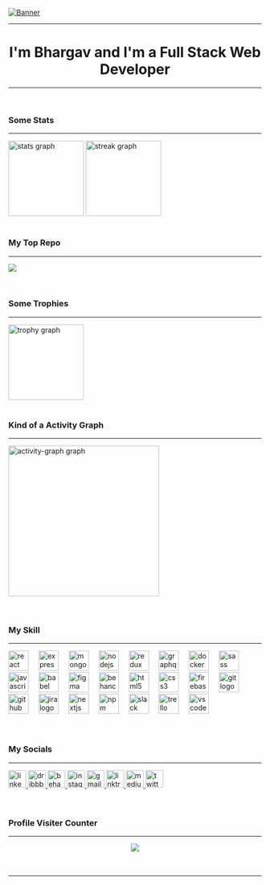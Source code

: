 [![Banner](https://github.com/user-attachments/assets/e8c19804-8d6b-4ccf-91ea-ab490100a9b7)](https://bhargavtibadiya.vercel.app/)



---

<h1 align="center">I'm Bhargav and I'm a Full Stack Web Developer</h1>

--- 

<br/>
<div align="left"> <h3> Some Stats </h3> </div>

---

<div align="left">
  <img src="https://github-readme-stats.vercel.app/api?username=bhargav-tibadiya&hide_title=false&hide_rank=false&show_icons=true&include_all_commits=true&count_private=true&disable_animations=false&theme=dracula&locale=en&hide_border=false&order=1" height="150" alt="stats graph"  />
  <img src="https://streak-stats.demolab.com?user=bhargav-tibadiya&locale=en&mode=daily&theme=dracula&hide_border=false&border_radius=5&order=3" height="150" alt="streak graph"  />
  
<br/>
<br/>

<div align="left"> <h3> My Top Repo </h3> </div>

---

![](https://github-contributor-stats.vercel.app/api?username=bhargav-tibadiya&limit=5&theme=dracula&combine_all_yearly_contributions=true)

<br/>

  <div align="left"> <h3> Some Trophies </h3> </div>

---

  <img src="https://github-profile-trophy.vercel.app?username=bhargav-tibadiya&theme=dracula&column=-1&row=1&margin-w=8&margin-h=8&no-bg=false&no-frame=false&order=4" height="150" alt="trophy graph"  />

<br/>
<br/>

  <div align="left"> <h3> Kind of a Activity Graph </h3> </div>

---

  <img src="https://github-readme-activity-graph.vercel.app/graph?username=bhargav-tibadiya&radius=16&theme=react&area=true&order=5" height="300" alt="activity-graph graph"  />
</div>

<br clear="both">
<br/>

<div align="left"> <h3> My Skill </h3> </div>

---

<div align="left">
  <img src="https://cdn.jsdelivr.net/gh/devicons/devicon/icons/react/react-original.svg" height="40" alt="react logo"  />
  <img width="12" />
  <img src="https://cdn.jsdelivr.net/gh/devicons/devicon/icons/express/express-original.svg" height="40" alt="express logo"  />
  <img width="12" />
  <img src="https://cdn.jsdelivr.net/gh/devicons/devicon/icons/mongodb/mongodb-original.svg" height="40" alt="mongodb logo"  />
  <img width="12" />
  <img src="https://cdn.jsdelivr.net/gh/devicons/devicon/icons/nodejs/nodejs-original.svg" height="40" alt="nodejs logo"  />
  <img width="12" />
  <img src="https://cdn.jsdelivr.net/gh/devicons/devicon/icons/redux/redux-original.svg" height="40" alt="redux logo"  />
  <img width="12" />
  <img src="https://cdn.jsdelivr.net/gh/devicons/devicon/icons/graphql/graphql-plain.svg" height="40" alt="graphql logo"  />
  <img width="12" />
  <img src="https://cdn.jsdelivr.net/gh/devicons/devicon/icons/docker/docker-original.svg" height="40" alt="docker logo"  />
  <img width="12" />
  <img src="https://cdn.jsdelivr.net/gh/devicons/devicon/icons/sass/sass-original.svg" height="40" alt="sass logo"  />
  <img width="12" />
  <img src="https://cdn.jsdelivr.net/gh/devicons/devicon/icons/javascript/javascript-original.svg" height="40" alt="javascript logo"  />
  <img width="12" />
  <img src="https://cdn.jsdelivr.net/gh/devicons/devicon/icons/babel/babel-original.svg" height="40" alt="babel logo"  />
  <img width="12" />
  <img src="https://cdn.jsdelivr.net/gh/devicons/devicon/icons/figma/figma-original.svg" height="40" alt="figma logo"  />
  <img width="12" />
  <img src="https://cdn.jsdelivr.net/gh/devicons/devicon/icons/behance/behance-original.svg" height="40" alt="behance logo"  />
  <img width="12" />
  <img src="https://cdn.jsdelivr.net/gh/devicons/devicon/icons/html5/html5-original.svg" height="40" alt="html5 logo"  />
  <img width="12" />
  <img src="https://cdn.jsdelivr.net/gh/devicons/devicon/icons/css3/css3-original.svg" height="40" alt="css3 logo"  />
  <img width="12" />
  <img src="https://cdn.jsdelivr.net/gh/devicons/devicon/icons/firebase/firebase-plain.svg" height="40" alt="firebase logo"  />
  <img width="12" />
  <img src="https://cdn.jsdelivr.net/gh/devicons/devicon/icons/git/git-original.svg" height="40" alt="git logo"  />
  <img width="12" />
  <img src="https://cdn.jsdelivr.net/gh/devicons/devicon/icons/github/github-original.svg" height="40" alt="github logo"  />
  <img width="12" />
  <img src="https://cdn.jsdelivr.net/gh/devicons/devicon/icons/jira/jira-original.svg" height="40" alt="jira logo"  />
  <img width="12" />
  <img src="https://cdn.jsdelivr.net/gh/devicons/devicon/icons/nextjs/nextjs-original.svg" height="40" alt="nextjs logo"  />
  <img width="12" />
  <img src="https://cdn.jsdelivr.net/gh/devicons/devicon/icons/npm/npm-original-wordmark.svg" height="40" alt="npm logo"  />
  <img width="12" />
  <img src="https://cdn.jsdelivr.net/gh/devicons/devicon/icons/slack/slack-original.svg" height="40" alt="slack logo"  />
  <img width="12" />
  <img src="https://cdn.jsdelivr.net/gh/devicons/devicon/icons/trello/trello-plain.svg" height="40" alt="trello logo"  />
  <img width="12" />
  <img src="https://cdn.jsdelivr.net/gh/devicons/devicon/icons/vscode/vscode-original.svg" height="40" alt="vscode logo"  />
</div>

<br/>
<br/>

<div align="left"> <h3> My Socials </h3> </div>

---

<div align="left">
  <a href="https://www.linkedin.com/in/bhargav-tibadiya/" target="_blank">
    <img src="https://img.shields.io/static/v1?message=LinkedIn&logo=linkedin&label=&color=0077B5&logoColor=white&labelColor=&style=for-the-badge" height="35" alt="linkedin logo"  />
  </a>
  <a href="https://dribbble.com/bhargav_tibadiya" target="_blank">
    <img src="https://img.shields.io/static/v1?message=Dribbble&logo=dribbble&label=&color=EA4C89&logoColor=white&labelColor=&style=for-the-badge" height="35" alt="dribbble logo"  />
  </a>
  
  <a href="https://www.behance.net/bhargavtibadiya" target="_blank">
    <img src="https://img.shields.io/static/v1?message=Behance&logo=behance&label=&color=1769ff&logoColor=white&labelColor=&style=for-the-badge" height="35" alt="behance logo"  />
  </a>
  
  <a href="http://instagram.com/bhxrgxv.in" target="_blank">
    <img src="https://img.shields.io/static/v1?message=Instagram&logo=instagram&label=&color=E4405F&logoColor=white&labelColor=&style=for-the-badge" height="35" alt="instagram logo"  />
  </a>
  
  <a href="mailto:bhargavptibadiya.tbp@gmail.com" target="_blank">
    <img src="https://img.shields.io/static/v1?message=Gmail&logo=gmail&label=&color=14213D&logoColor=white&labelColor=&style=for-the-badge" height="35" alt="gmail logo"  />
  </a>
  
  <a href="https://linktr.ee/bhargav_tibadiya" target="_blank">
    <img src="https://img.shields.io/static/v1?message=Linktree&logo=linktree&label=&color=A45CB9&logoColor=white&labelColor=&style=for-the-badge" height="35" alt="linktree logo"  />
  </a>
  
  <a href="https://medium.com/@bhargavtibadiya" target="_blank">
    <img src="https://img.shields.io/static/v1?message=Medium&logo=medium&label=&color=12100E&logoColor=white&labelColor=&style=for-the-badge" height="35" alt="medium logo"  />
  </a>
  
  <a href="https://twitter.com/Bhxrgxvv" target="_blank">
    <img src="https://img.shields.io/static/v1?message=Twitter&logo=twitter&label=&color=1DA1F2&logoColor=white&labelColor=&style=for-the-badge" height="35" alt="twitter logo"  />
  </a>
  
</div>

<br/>
<br/>

<div align="left"> <h3> Profile Visiter Counter </h3> </div>

---

<div align="center">
  <img src="https://profile-counter.glitch.me/Bhargav-Tibadiya/count.svg?"  />
</div>

<br/>
<br/>



---

